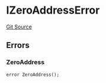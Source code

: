# IZeroAddressError
[Git Source](https://github.com/thrackle-io/tron/blob/bcbcc01a5b28a551282aabeb3b2db849eb2ab94f/src/common/IErrors.sol)


## Errors
### ZeroAddress

```solidity
error ZeroAddress();
```

